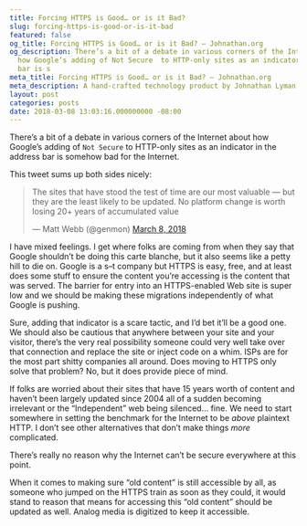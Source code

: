 ```yaml
---
title: Forcing HTTPS is Good… or is it Bad?
slug: forcing-https-is-good-or-is-it-bad
featured: false
og_title: Forcing HTTPS is Good… or is it Bad? – Johnathan.org
og_description: There’s a bit of a debate in various corners of the Internet about
  how Google’s adding of Not Secure  to HTTP-only sites as an indicator in the address
  bar is s
meta_title: Forcing HTTPS is Good… or is it Bad? – Johnathan.org
meta_description: A hand-crafted technology product by Johnathan Lyman
layout: post
categories: posts
date: 2018-03-08 13:03:16.000000000 -08:00
---
```


There’s a bit of a debate in various corners of the Internet about how Google’s adding of `Not Secure` to HTTP-only sites as an indicator in the address bar is somehow bad for the Internet.

This tweet sums up both sides nicely:

> The sites that have stood the test of time are our most valuable — but they are the least likely to be updated. No platform change is worth losing 20+ years of accumulated value
> 
> — Matt Webb (@genmon) [March 8, 2018](https://twitter.com/genmon/status/971686493004713984?ref_src=twsrc%5Etfw)

<script async="" src="https://platform.twitter.com/widgets.js" charset="utf-8"></script>

I have mixed feelings. I get where folks are coming from when they say that Google shouldn’t be doing this carte blanche, but it also seems like a petty hill to die on. Google is a s–t company but HTTPS is easy, free, and at least does some stuff to ensure the content you’re accessing is the content that was served. The barrier for entry into an HTTPS-enabled Web site is super low and we should be making these migrations independently of what Google is pushing.

Sure, adding that indicator is a scare tactic, and I’d bet it’ll be a good one. We should also be cautious that anywhere between your site and your visitor, there’s the very real possibility someone could very well take over that connection and replace the site or inject code on a whim. ISPs are for the most part shitty companies all around. Does moving to HTTPS only solve that problem? No, but it does provide piece of mind.

If folks are worried about their sites that have 15 years worth of content and haven’t been largely updated since 2004 all of a sudden becoming irrelevant or the “Independent” web being silenced… fine. We need to start somewhere in setting the benchmark for the Internet to be _above_ plaintext HTTP. I don’t see other alternatives that don’t make things _more_ complicated.

There’s really no reason why the Internet can’t be secure everywhere at this point.

When it comes to making sure “old content” is still accessible by all, as someone who jumped on the HTTPS train as soon as they could, it would stand to reason that means for accessing this “old content” should be updated as well. Analog media is digitized to keep it accessible.


